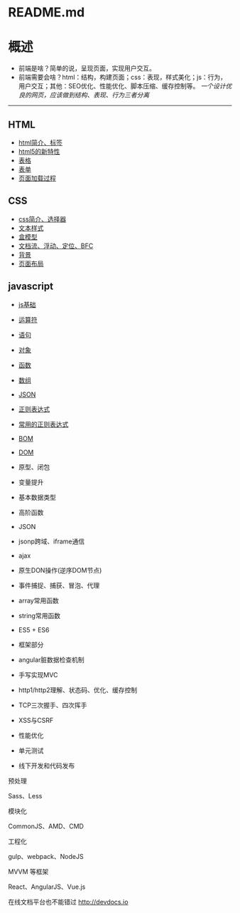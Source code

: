 # README.md

# 概述
* 前端是啥？简单的说，呈现页面，实现用户交互。    
* 前端需要会啥？html：结构，构建页面；css：表现，样式美化；js：行为，用户交互；其他：SEO优化、性能优化、脚本压缩、缓存控制等。
*一个设计优良的网页，应该做到结构、表现、行为三者分离*
***

## HTML
* [html简介、标签](/html/html.md)
* [html5的新特性](/html/html5.md)	
* [表格](/html/table.md)	
* [表单](/html/from.md)	
* [页面加载过程](/html/page-loading-process.md)

## CSS
* [css简介、选择器](/css/css.md)
* [文本样式](/css/text-style.md)
* [盒模型](/css/box-model.md)
* [文档流、浮动、定位、BFC](/css/text-float-float-position-bfc.md)
* [背景](/css/background.md)
* [页面布局](/css/layout.md)

## javascript
* [js基础](/javascript/js.md)
* [运算符](/javascript/operator.md)
* [语句](/javascript/statement.md)
* [对象](/javascript/object.md)
* [函数](/javascript/function.md)
* [数组](/javascript/array.md)
* [JSON](/javascript/json.md)
* [正则表达式](/javascript/regRep.md)
* [常用的正则表达式](/javascript/常用的正则表达式.md)
* [BOM](/javascript/BOM.md)
* [DOM](/javascript/DOM.md)

* 原型、闭包
* 变量提升
* 基本数据类型
* 高阶函数
* JSON
* jsonp跨域、iframe通信
* ajax
* 原生DON操作(逆序DOM节点)
* 事件捕捉、捕获、冒泡、代理
* array常用函数
* string常用函数
* ES5 + ES6
* 框架部分
* angular脏数据检查机制
* 手写实现MVC
* http1/http2理解、状态码、优化、缓存控制
* TCP三次握手、四次挥手
* XSS与CSRF
* 性能优化
* 单元测试
* 线下开发和代码发布


预处理

Sass、Less

模块化

CommonJS、AMD、CMD

工程化

gulp、webpack、NodeJS

MVVM 等框架

React、AngularJS、Vue.js


在线文档平台也不能错过 http://devdocs.io